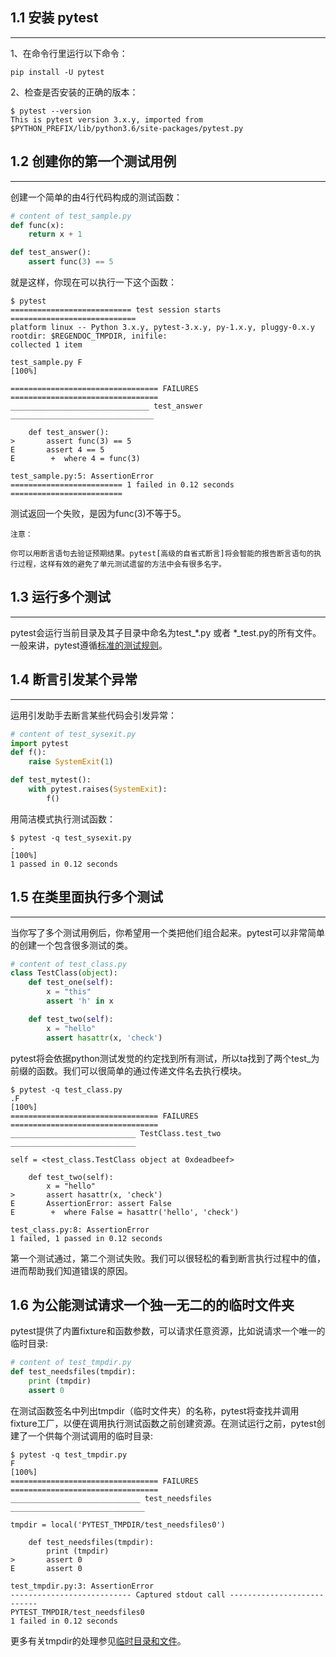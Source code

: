 ## 1.1 安装 pytest
***

1、在命令行里运行以下命令：

```
pip install -U pytest
```

2、检查是否安装的正确的版本：

```
$ pytest --version
This is pytest version 3.x.y, imported from $PYTHON_PREFIX/lib/python3.6/site-packages/pytest.py
```

## 1.2 创建你的第一个测试用例
***

创建一个简单的由4行代码构成的测试函数：
```python
# content of test_sample.py
def func(x):
    return x + 1

def test_answer():
    assert func(3) == 5
```

就是这样，你现在可以执行一下这个函数：

```
$ pytest
=========================== test session starts ============================
platform linux -- Python 3.x.y, pytest-3.x.y, py-1.x.y, pluggy-0.x.y
rootdir: $REGENDOC_TMPDIR, inifile:
collected 1 item

test_sample.py F                                                     [100%]

================================= FAILURES =================================
_______________________________ test_answer ________________________________

    def test_answer():
>       assert func(3) == 5
E       assert 4 == 5
E        +  where 4 = func(3)

test_sample.py:5: AssertionError
========================= 1 failed in 0.12 seconds =========================
```

测试返回一个失败，是因为func(3)不等于5。

```
注意： 

你可以用断言语句去验证预期结果。pytest[高级的自省式断言]将会智能的报告断言语句的执行过程，这样有效的避免了单元测试遗留的方法中会有很多名字。
```
## 1.3 运行多个测试
***
pytest会运行当前目录及其子目录中命名为test_*.py 或者 *_test.py的所有文件。一般来讲，pytest遵循[标准的测试规则](https://docs.pytest.org/en/latest/goodpractices.html#test-discovery)。
## 1.4 断言引发某个异常
***
运用引发助手去断言某些代码会引发异常：
```python
# content of test_sysexit.py
import pytest
def f():
    raise SystemExit(1)

def test_mytest():
    with pytest.raises(SystemExit):
        f()
```
用简洁模式执行测试函数：
```
$ pytest -q test_sysexit.py
.                                                                    [100%]
1 passed in 0.12 seconds
```
## 1.5 在类里面执行多个测试
***
当你写了多个测试用例后，你希望用一个类把他们组合起来。pytest可以非常简单的创建一个包含很多测试的类。
```python
# content of test_class.py
class TestClass(object):
    def test_one(self):
        x = "this"
        assert 'h' in x

    def test_two(self):
        x = "hello"
        assert hasattr(x, 'check')
```
pytest将会依据python测试发觉的约定找到所有测试，所以ta找到了两个test_为前缀的函数。我们可以很简单的通过传递文件名去执行模块。
```
$ pytest -q test_class.py
.F                                                                   [100%]
================================= FAILURES =================================
____________________________ TestClass.test_two ____________________________

self = <test_class.TestClass object at 0xdeadbeef>

    def test_two(self):
        x = "hello"
>       assert hasattr(x, 'check')
E       AssertionError: assert False
E        +  where False = hasattr('hello', 'check')

test_class.py:8: AssertionError
1 failed, 1 passed in 0.12 seconds
```
第一个测试通过，第二个测试失败。我们可以很轻松的看到断言执行过程中的值，进而帮助我们知道错误的原因。
## 1.6 为公能测试请求一个独一无二的的临时文件夹

pytest提供了内置fixture和函数参数，可以请求任意资源，比如说请求一个唯一的临时目录:
```python
# content of test_tmpdir.py
def test_needsfiles(tmpdir):
    print (tmpdir)
    assert 0
```
在测试函数签名中列出tmpdir（临时文件夹）的名称，pytest将查找并调用fixture工厂，以便在调用执行测试函数之前创建资源。在测试运行之前，pytest创建了一个供每个测试调用的临时目录:
```
$ pytest -q test_tmpdir.py
F                                                                    [100%]
================================= FAILURES =================================
_____________________________ test_needsfiles ______________________________

tmpdir = local('PYTEST_TMPDIR/test_needsfiles0')

    def test_needsfiles(tmpdir):
        print (tmpdir)
>       assert 0
E       assert 0

test_tmpdir.py:3: AssertionError
--------------------------- Captured stdout call ---------------------------
PYTEST_TMPDIR/test_needsfiles0
1 failed in 0.12 seconds
```
更多有关tmpdir的处理参见[临时目录和文件](https://docs.pytest.org/en/latest/tmpdir.html#tmpdir-handling)。

